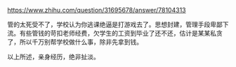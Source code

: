 https://www.zhihu.com/question/31695678/answer/78104313

管的太死受不了，学校认为你逃课绝逼是打游戏去了。思想封建，管理手段卑鄙下流。有些管钱的苛扣老师经费，欠学生的工资到毕业了还不还，估计是某某私贪了，所以千万别帮学校做什么事，除非先拿到钱。

以上所述，亲身经历，绝非扯淡。
